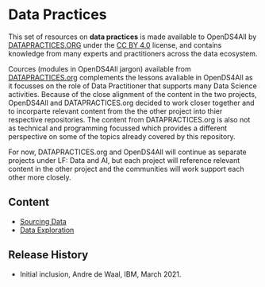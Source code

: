 # Data Practices

This set of resources on **data practices** is made available to OpenDS4All by [DATAPRACTICES.ORG](https://datapractices.org) under the 
[CC BY 4.0](https://creativecommons.org/licenses/by/4.0/) license, and contains
knowledge from many experts and practitioners across the data ecosystem. 

Cources (modules in OpenDS4All jargon) available from [DATAPRACTICES.org](https://datapractices.org) complements the lessons avaliable in OpenDS4All as it focusses on the role of Data Practitioner that supports many Data Science activities. Because of the close alignment of the content in the two projects, OpenDS4All and DATAPRACTICES.org decided to work closer together and to incorparte relevant content from the the other project into thier respective repositories. The content from DATAPRACTICES.org is also not as technical and programming focussed which provides a different perspective on some of the topics already covered by this repository. 

For now, DATAPRACTICES.org and OpenDS4All will continue as separate projects under LF: Data and AI, but each project will reference relevant content in the other project and the communities will work support each other more closely.

## Content

* [Sourcing Data](https://datapractices.org/courseware/1_2.html)
* [Data Exploration](https://datapractices.org/courseware/1_4.html)

## Release History

* Initial inclusion, Andre de Waal, IBM, March 2021.
